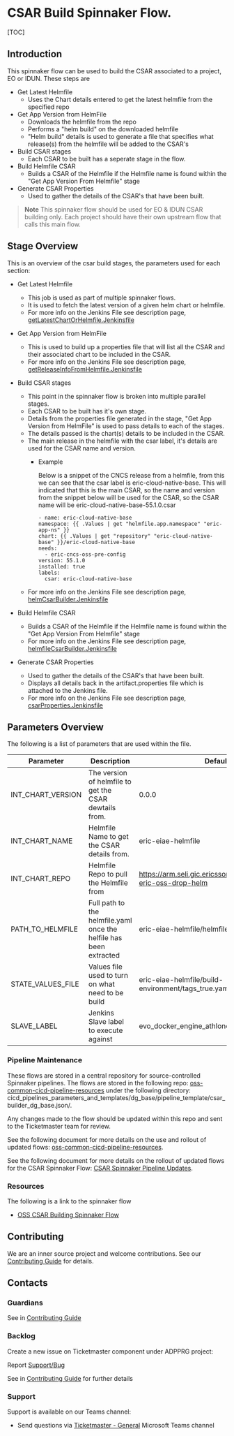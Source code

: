 # CSAR Build Spinnaker Flow.

[TOC]

## Introduction

This spinnaker flow can be used to build the CSAR associated to a project, EO or IDUN.
These steps are
- Get Latest Helmfile
    * Uses the Chart details entered to get the latest helmfile from the specified repo
- Get App Version from HelmFile
    * Downloads the helmfile from the repo
    * Performs a "helm build" on the downloaded helmfile
    * "Helm build" details is used to generate a file that specifies what release(s) from the
    helmfile will be added to the CSAR's
- Build CSAR stages
    * Each CSAR to be built has a seperate stage in the flow.
- Build Helmfile CSAR
    * Builds a CSAR of the Helmfile if the Helmfile name is found within the "Get App Version From Helmfile" stage
- Generate CSAR Properties
    * Used to gather the details of the CSAR's that have been built.

> **Note** This spinnaker flow should be used for EO & IDUN CSAR building only. Each project should have their own upstream
flow that calls this main flow.

## Stage Overview

This is an overview of the csar build stages, the parameters used for each section:

- Get Latest Helmfile
    * This job is used as part of multiple spinnaker flows.
    * It is used to fetch the latest version of a given helm chart or helmfile.
    * For more info on the Jenkins File see description page, [getLatestChartOrHelmfile.Jenkinsfile](https://gerrit-gamma.gic.ericsson.se/plugins/gitiles/OSS/com.ericsson.oss.aeonic/oss-integration-ci/+/refs/heads/master/docs/files/getLatestChartOrHelmfile.md)

- Get App Version from HelmFile
    * This is used to build up a properties file that will list all the CSAR and their associated chart to be
    included in the CSAR.
    * For more info on the Jenkins File see description page, [getReleaseInfoFromHelmfile.Jenkinsfile](https://gerrit-gamma.gic.ericsson.se/plugins/gitiles/OSS/com.ericsson.oss.aeonic/oss-integration-ci/+/refs/heads/master/docs/files/getReleaseInfoFromHelmfile.md)

- Build CSAR stages
    * This point in the spinnaker flow is broken into multiple parallel stages.
    * Each CSAR to be built has it's own stage.
    * Details from the properties file generated in the stage, "Get App Version from HelmFile" is used to pass
    details to each of the stages.
    * The details passed is the chart(s) details to be included in the CSAR.
    * The main release in the helmfile with the csar label, it's details are used for the CSAR name and version.
        * Example

            Below is a snippet of the CNCS release from a helmfile, from this we can see that the csar label is eric-cloud-native-base.
            This will indicated that this is the main CSAR, so the name and version from the snippet below
            will be used for the CSAR, so the CSAR name will be eric-cloud-native-base-55.1.0.csar
            ```
          - name: eric-cloud-native-base
            namespace: {{ .Values | get "helmfile.app.namespace" "eric-app-ns" }}
            chart: {{ .Values | get "repository" "eric-cloud-native-base" }}/eric-cloud-native-base
            needs:
              - eric-cncs-oss-pre-config
            version: 55.1.0
            installed: true
            labels:
              csar: eric-cloud-native-base
            ```
    * For more info on the Jenkins File see description page, [helmCsarBuilder.Jenkinsfile](https://gerrit-gamma.gic.ericsson.se/plugins/gitiles/OSS/com.ericsson.oss.aeonic/oss-integration-ci/+/refs/heads/master/docs/files/Helm_CSAR_Builder.md)

- Build Helmfile CSAR
  * Builds a CSAR of the Helmfile if the Helmfile name is found within the "Get App Version From Helmfile" stage
  * For more info on the Jenkins File see description page, [helmfileCsarBuilder.Jenkinsfile](https://gerrit-gamma.gic.ericsson.se/plugins/gitiles/OSS/com.ericsson.oss.aeonic/oss-integration-ci/+/refs/heads/master/docs/files/Helmfile_CSAR_Builder.md)

- Generate CSAR Properties
    * Used to gather the details of the CSAR's that have been built.
    * Displays all details back in the artifact.properties file which is attached to the Jenkins file.
    * For more info on the Jenkins File see description page, [csarProperties.Jenkinsfile](https://gerrit-gamma.gic.ericsson.se/plugins/gitiles/OSS/com.ericsson.oss.aeonic/oss-integration-ci/+/refs/heads/master/docs/files/getCsarProperties.md)

## Parameters Overview
The following is a list of parameters that are used within the file.

| Parameter                 | Description                                                                 | Default                                                              |
|---------------------------|-----------------------------------------------------------------------------|----------------------------------------------------------------------|
| INT_CHART_VERSION         | The version of helmfile to get the CSAR dewtails from.                      | 0.0.0                                                                |
| INT_CHART_NAME            | Helmfile Name to get the CSAR details from.                                 | eric-eiae-helmfile                                                   |
| INT_CHART_REPO            | Helmfile Repo to pull the Helmfile from                                     | https://arm.seli.gic.ericsson.se/artifactory/proj-eric-oss-drop-helm |
| PATH_TO_HELMFILE          | Full path to the helmfile.yaml once the helfile has been extracted          | eric-eiae-helmfile/helmfile.yaml                                     |
| STATE_VALUES_FILE         | Values file used to turn on what need to be build                           | eric-eiae-helmfile/build-environment/tags_true.yaml                  |
| SLAVE_LABEL               | Jenkins Slave label to execute against                                      | evo_docker_engine_athlone                                            |

### Pipeline Maintenance
These flows are stored in a central repository for source-controlled Spinnaker pipelines.
The flows are stored in the following repo: [oss-common-cicd-pipeline-resources](https://gerrit-gamma.gic.ericsson.se/plugins/gitiles/OSS/com.ericsson.oss.cicd/oss-common-cicd-pipeline-resources/+/refs/heads/master)
under the following directory: cicd_pipelines_parameters_and_templates/dg_base/pipeline_template/csar_builder_dg_base.json/.

Any changes made to the flow should be updated within this repo and sent to the Ticketmaster team for review.

See the following document for more details on the use and rollout of updated flows: [oss-common-cicd-pipeline-resources](https://gerrit-gamma.gic.ericsson.se/plugins/gitiles/OSS/com.ericsson.oss.cicd/oss-common-cicd-pipeline-resources/+/refs/heads/master/README.md#Getting-Started).

See the following document for more details on the rollout of updated flows for the CSAR Spinnaker Flow: [CSAR Spinnaker Pipeline Updates](https://confluence-oss.seli.wh.rnd.internal.ericsson.com/pages/viewpage.action?spaceKey=DGBase&title=CSAR+spinnaker+pipeline+updates).

### Resources

The following is a link to the spinnaker flow
- [OSS CSAR Building Spinnaker Flow](https://spinnaker.rnd.gic.ericsson.se/#/projects/oss_e2e_cicd/applications/common-e2e-cicd/executions?pipeline=oss-csar-build-flow)

## Contributing

We are an inner source project and welcome contributions. See our
[Contributing Guide](../Contribution_Guide.md) for details.

## Contacts

### Guardians

See in [Contributing Guide](../Contribution_Guide.md)

### Backlog

Create a new issue on Ticketmaster component under ADPPRG project:

Report [Support/Bug](https://jira-oss.seli.wh.rnd.internal.ericsson.com/browse/IDUN-4091)

See in [Contributing Guide](../Contribution_Guide.md) for further details

### Support

Support is available on our Teams channel:

- Send questions via
  [Ticketmaster - General](https://teams.microsoft.com/l/channel/19%3a9f5ed758e3a6405daffee42e0284268b%40thread.skype/General?groupId=1483901a-b5c4-445a-b707-aa7a5d0c1b4c&tenantId=92e84ceb-fbfd-47ab-be52-080c6b87953f)
  Microsoft Teams channel
